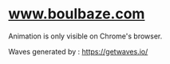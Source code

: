 # www.boulbaze.com

Animation is only visible on Chrome's browser.

Waves generated by : https://getwaves.io/
